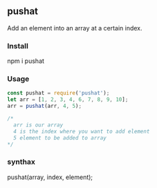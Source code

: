 ## pushat
Add an element into an array at a certain index. 

### Install
npm i pushat

### Usage
```js
const pushat = require('pushat');
let arr = [1, 2, 3, 4, 6, 7, 8, 9, 10];
arr = pushat(arr, 4, 5);

/*
  arr is our array
  4 is the index where you want to add element
  5 element to be added to array
*/

```

### synthax

pushat(array, index, element);
